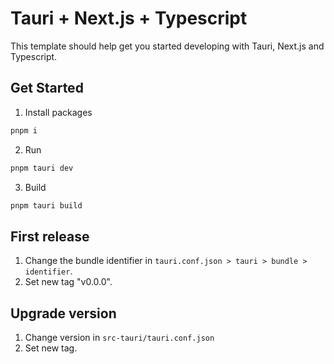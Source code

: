 # Tauri + Next.js + Typescript

This template should help get you started developing with Tauri, Next.js and Typescript.

## Get Started

1. Install packages

```sh
pnpm i
```

2. Run

```sh
pnpm tauri dev
```

3. Build

```sh
pnpm tauri build
```

## First release

1. Change the bundle identifier in `tauri.conf.json > tauri > bundle > identifier`.
1. Set new tag "v0.0.0".

## Upgrade version

1. Change version in `src-tauri/tauri.conf.json`
1. Set new tag.
